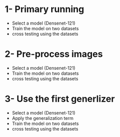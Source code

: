 # 1- Primary running
 - Select a model (Densenet-121)
 - Train the model on two datasets
 - cross testing using the datasets
 
 # 2- Pre-process images
 - Select a model (Densenet-121)
 - Train the model on two datasets
 - cross testing using the datasets
 
 # 3- Use the first generlizer
 - Select a model (Densenet-121)
 - Apply the generalization term
 - Train the model on two datasets
 - cross testing using the datasets
